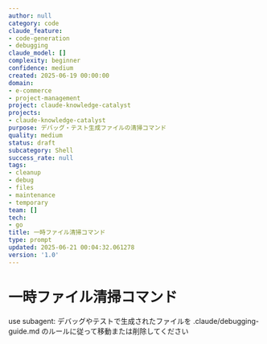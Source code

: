 ```yaml
---
author: null
category: code
claude_feature:
- code-generation
- debugging
claude_model: []
complexity: beginner
confidence: medium
created: 2025-06-19 00:00:00
domain:
- e-commerce
- project-management
project: claude-knowledge-catalyst
projects:
- claude-knowledge-catalyst
purpose: デバッグ・テスト生成ファイルの清掃コマンド
quality: medium
status: draft
subcategory: Shell
success_rate: null
tags:
- cleanup
- debug
- files
- maintenance
- temporary
team: []
tech:
- go
title: 一時ファイル清掃コマンド
type: prompt
updated: 2025-06-21 00:04:32.061278
version: '1.0'
---
```


# 一時ファイル清掃コマンド

use subagent: デバッグやテストで生成されたファイルを .claude/debugging-guide.md のルールに従って移動または削除してください

